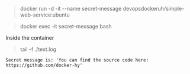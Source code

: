 > docker run -d -it --name secret-message devopsdockeruh/simple-web-service:ubuntu

> docker exec -it secret-message bash

Inside the container
> tail -f ./text.log

```
Secret message is: 'You can find the source code here: https://github.com/docker-hy'
```
